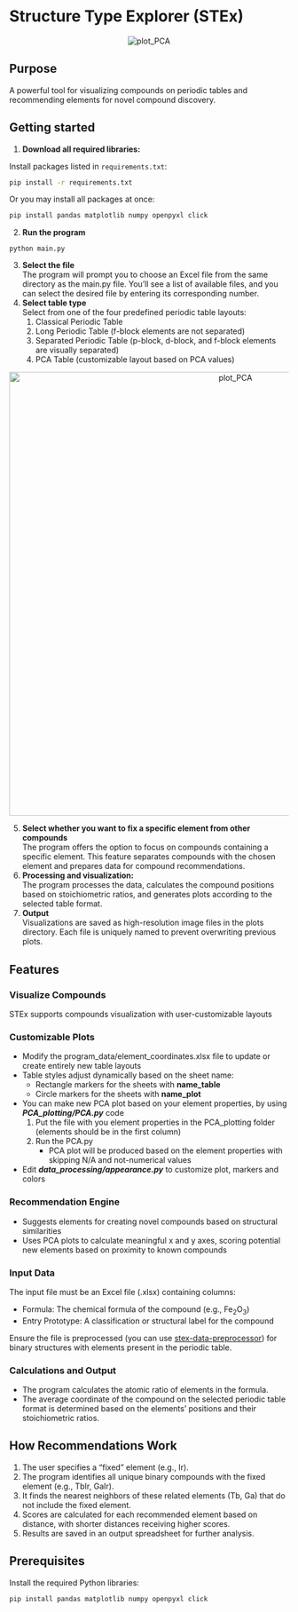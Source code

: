 # Structure Type Explorer (STEx)
<div align="center">
<img src="https://github.com/user-attachments/assets/bf2091d0-17a4-46c2-aa00-1ef6519e2d2f" alt="plot_PCA" >
</div>

## Purpose
A powerful tool for visualizing compounds on periodic tables and recommending elements for novel compound discovery.

## **Getting started**
1. **Download all required libraries:**

Install packages listed in `requirements.txt`:
```bash
pip install -r requirements.txt
```

Or you may install all packages at once:

```bash
pip install pandas matplotlib numpy openpyxl click
```

2. **Run the program**
```
python main.py
```
3. **Select the file**  
The program will prompt you to choose an Excel file from the same directory as the main.py file. You’ll see a list of available files, and you can select the desired file by entering its corresponding number.
4. **Select table type**  
  Select from one of the four predefined periodic table layouts:  
	1.	Classical Periodic Table  
	2.	Long Periodic Table (f-block elements are not separated)  
	3.	Separated Periodic Table (p-block, d-block, and f-block elements are visually separated)  
	4.	PCA Table (customizable layout based on PCA values)
<div align="center">
  <img src="https://github.com/user-attachments/assets/0638f8bd-0bda-4240-b672-69cdfd4d5b7c" alt="plot_PCA" width="800"/>
	</div>
 
5. **Select whether you want to fix a specific element from other compounds**  
The program offers the option to focus on compounds containing a specific element. This feature separates compounds with the chosen element and prepares data for compound recommendations.
6. **Processing and visualization:**  
The program processes the data, calculates the compound positions based on stoichiometric ratios, and generates plots according to the selected table format.
6. **Output**  
Visualizations are saved as high-resolution image files in the plots directory. Each file is uniquely named to prevent overwriting previous plots.


## **Features**

### Visualize Compounds  

STEx supports compounds visualization with user-customizable layouts  


### Customizable Plots  

* Modify the program_data/element_coordinates.xlsx file to update or create entirely new table layouts
* Table styles adjust dynamically based on the sheet name:  
  * Rectangle markers for the sheets with **name_table**
  * Circle markers for the sheets with  **name_plot**
* You can make new PCA plot based on your element properties, by using ***PCA_plotting/PCA.py*** code
  1. Put the file with you element properties in the PCA_plotting folder (elements should be in the first column)
  2. Run the PCA.py
     * PCA plot will be produced based on the element properties with skipping N/A and not-numerical values
* Edit ***data_processing/appearance.py*** to customize plot, markers and colors

### Recommendation Engine

* Suggests elements for creating novel compounds based on structural similarities
* Uses PCA plots to calculate meaningful x and y axes, scoring potential new elements based on proximity to known compounds
### Input Data

The input file must be an Excel file (.xlsx) containing columns:
* Formula: The chemical formula of the compound (e.g., Fe<sub>2</sub>O<sub>3</sub>)  
* Entry Prototype: A classification or structural label for the compound  

Ensure the file is preprocessed (you can use [stex-data-preprocessor](https://github.com/dshirya/stex-data-preprocessor)) for binary structures with elements present in the periodic table.

### Calculations and Output

* The program calculates the atomic ratio of elements in the formula.
* The average coordinate of the compound on the selected periodic table format is determined based on the elements’ positions and their stoichiometric ratios.

## **How Recommendations Work**  
1. The user specifies a “fixed” element (e.g., Ir).
2. The program identifies all unique binary compounds with the fixed element (e.g., TbIr, GaIr).
3. It finds the nearest neighbors of these related elements (Tb, Ga) that do not include the fixed element.
4. Scores are calculated for each recommended element based on distance, with shorter distances receiving higher scores.
5. Results are saved in an output spreadsheet for further analysis.


## **Prerequisites**  
Install the required Python libraries:

  ```
  pip install pandas matplotlib numpy openpyxl click
  ```



